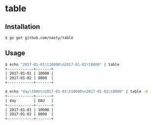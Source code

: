 # table

## Installation

```sh
$ go get github.com/naoty/table
```

## Usage

```sh
$ echo "2017-01-01\t10000\n2017-01-02\t8000" | table
+------------+-------+
| 2017-01-01 | 10000 |
| 2017-01-02 | 8000  |
+------------+-------+
```

```sh
$ echo "day\tDAU\n2017-01-01\t10000\n2017-01-02\t8000" | table -H
+------------+-------+
| day        | DAU   |
+------------+-------+
| 2017-01-01 | 10000 |
| 2017-01-02 | 8000  |
+------------+-------+
```
